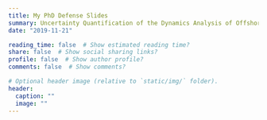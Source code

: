 ```yaml
---
title: My PhD Defense Slides
summary: Uncertainty Quantification of the Dynamics Analysis of Offshore Structures
date: "2019-11-21"

reading_time: false  # Show estimated reading time?
share: false  # Show social sharing links?
profile: false  # Show author profile?
comments: false  # Show comments?

# Optional header image (relative to `static/img/` folder).
header:
  caption: ""
  image: ""
---
```


